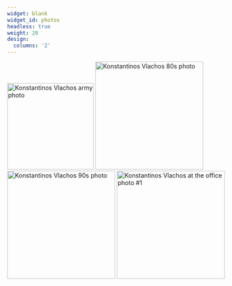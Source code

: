 ```yaml
---
widget: blank
widget_id: photos
headless: true
weight: 20
design:
  columns: '2'
---
```


<img src="media/konvlachos_army.jpg" alt="Konstantinos Vlachos army photo" width="200px" />
<img src="media/konvlachos_80s.jpg" alt="Konstantinos Vlachos 80s photo" width="250px" />
<img src="media/konvlachos_90s.jpg" alt="Konstantinos Vlachos 90s photo" width="250px" />
<img src="media/1616319301339-151ab1dc-9cb0-4073-a9ae-b0e322aa43c8.jpg.jpg" alt="Konstantinos Vlachos at the office photo #1" width="250px" />
